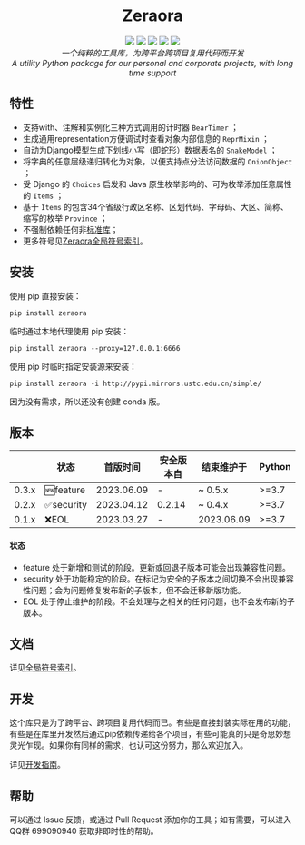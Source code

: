 <h1 align="center" style="padding-top: 32px">Zeraora</h1>

<div align="center">
    <a href="https://docs.python.org/zh-cn/3/whatsnew/index.html"><img src="https://img.shields.io/pypi/pyversions/zeraora?logo=python&logoColor=yellow"></a>
    <a href="https://en.wikipedia.org/wiki/MIT_License"><img src="https://img.shields.io/pypi/l/Zeraora?color=purple"></a>
    <a href="https://pypi.org/project/Zeraora/"><img src="https://img.shields.io/pypi/v/zeraora?color=darkgreen"></a>
    <a href=""><img src="https://img.shields.io/pypi/dm/zeraora?color=C72777"></a>
    <a href=""><img src="https://img.shields.io/pypi/status/Zeraora"></a>
    <!--a href=""><img src="https://img.shields.io/conda/v/conda-forge/zeraora"></a-->
</div>
<div align="center">
    <i>一个纯粹的工具库，为跨平台跨项目复用代码而开发</i>
    <br>
    <i>A utility Python package for our personal and corporate projects, with long time support</i>
</div>




## 特性

- 支持with、注解和实例化三种方式调用的计时器 `BearTimer` ；
- 生成通用representation方便调试时查看对象内部信息的 `ReprMixin` ；
- 自动为Django模型生成下划线小写（即蛇形）数据表名的 `SnakeModel` ；
- 将字典的任意层级递归转化为对象，以便支持点分法访问数据的 `OnionObject` ；
- 受 Django 的 `Choices` 启发和 Java 原生枚举影响的、可为枚举添加任意属性的 `Items` ；
- 基于 `Items` 的包含34个省级行政区名称、区划代码、字母码、大区、简称、缩写的枚举 `Province` ；
- 不强制依赖任何非[标准库](https://docs.python.org/zh-cn/3/library/index.html)；
- 更多符号见[Zeraora全局符号索引](./docs/README.md)。

## 安装

使用 pip 直接安装：

```shell
pip install zeraora
```

临时通过本地代理使用 pip 安装：

```shell
pip install zeraora --proxy=127.0.0.1:6666
```

使用 pip 时临时指定安装源来安装：

```shell
pip install zeraora -i http://pypi.mirrors.ustc.edu.cn/simple/
```

因为没有需求，所以还没有创建 conda 版。

## 版本

|       | 状态      | 首版时间   | 安全版本自 | 结束维护于 | Python |
| ----- | --------- | ---------- | ---------- | ---------- | ------ |
| 0.3.x | 🆕feature  | 2023.06.09 | -          | ~ 0.5.x    | >=3.7  |
| 0.2.x | ✅security | 2023.04.12 | 0.2.14     | ~ 0.4.x    | >=3.7  |
| 0.1.x | ❌EOL      | 2023.03.27 | -          | 2023.06.09 | >=3.7  |

#### 状态

- feature 处于新增和测试的阶段。更新或回退子版本可能会出现兼容性问题。
- security 处于功能稳定的阶段。在标记为安全的子版本之间切换不会出现兼容性问题；会为问题修复发布新的子版本，但不会迁移新版功能。
- EOL 处于停止维护的阶段。不会处理与之相关的任何问题，也不会发布新的子版本。


## 文档

详见[全局符号索引](./docs/README.md)。

## 开发

这个库只是为了跨平台、跨项目复用代码而已。有些是直接封装实际在用的功能，有些是在库里开发然后通过pip依赖传递给各个项目，有些可能真的只是奇思妙想灵光乍现。如果你有同样的需求，也认可这份努力，那么欢迎加入。

详见[开发指南](./CONTRIBUTING.md)。

## 帮助

可以通过 Issue 反馈，或通过 Pull Request 添加你的工具；如有需要，可以进入QQ群 699090940 获取非即时性的帮助。
